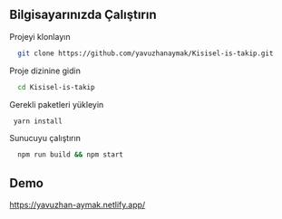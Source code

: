 
## Bilgisayarınızda Çalıştırın

Projeyi klonlayın

```bash
  git clone https://github.com/yavuzhanaymak/Kisisel-is-takip.git
```

Proje dizinine gidin

```bash
  cd Kisisel-is-takip
```

Gerekli paketleri yükleyin

```bash
 yarn install
```

Sunucuyu çalıştırın

```bash
  npm run build && npm start
```

  
## Demo



  https://yavuzhan-aymak.netlify.app/